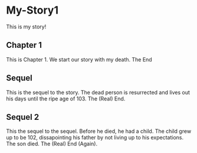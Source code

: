 # My-Story1
This is my story!

## Chapter 1
This is Chapter 1.
We start our story with my death.
The End

## Sequel
This is the sequel to the story.
The dead person is resurrected and lives out his days until the ripe age of 103. The (Real) End.

## Sequel 2
This the sequel to the sequel.
Before he died, he had a child.
The child grew up to be 102, dissapointing his father by not living up to his expectations. The son died.
The (Real) End (Again).